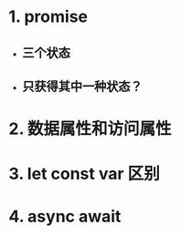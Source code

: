 # 1. promise
  * ## 三个状态

  * ## 只获得其中一种状态？

# 2. 数据属性和访问属性

# 3. let const var 区别

# 4. async await